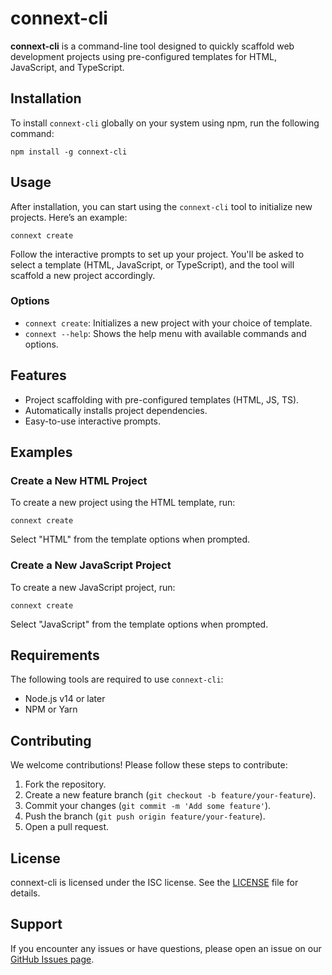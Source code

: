 connext-cli
===========

**connext-cli** is a command-line tool designed to quickly scaffold web development projects using pre-configured templates for HTML, JavaScript, and TypeScript.

Installation
------------

To install `connext-cli` globally on your system using npm, run the following command:

    npm install -g connext-cli

Usage
-----

After installation, you can start using the `connext-cli` tool to initialize new projects. Here’s an example:

    connext create

Follow the interactive prompts to set up your project. You'll be asked to select a template (HTML, JavaScript, or TypeScript), and the tool will scaffold a new project accordingly.

### Options

*   `connext create`: Initializes a new project with your choice of template.
*   `connext --help`: Shows the help menu with available commands and options.

Features
--------

*   Project scaffolding with pre-configured templates (HTML, JS, TS).
*   Automatically installs project dependencies.
*   Easy-to-use interactive prompts.

Examples
--------

### Create a New HTML Project

To create a new project using the HTML template, run:

    connext create

Select "HTML" from the template options when prompted.

### Create a New JavaScript Project

To create a new JavaScript project, run:

    connext create

Select "JavaScript" from the template options when prompted.

Requirements
------------

The following tools are required to use `connext-cli`:

*   Node.js v14 or later
*   NPM or Yarn

Contributing
------------

We welcome contributions! Please follow these steps to contribute:

1.  Fork the repository.
2.  Create a new feature branch (`git checkout -b feature/your-feature`).
3.  Commit your changes (`git commit -m 'Add some feature'`).
4.  Push the branch (`git push origin feature/your-feature`).
5.  Open a pull request.

License
-------

connext-cli is licensed under the ISC license. See the [LICENSE](LICENSE) file for details.

Support
-------

If you encounter any issues or have questions, please open an issue on our [GitHub Issues page](https://github.com/cubysoft/connext-cli/issues).